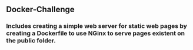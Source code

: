 ## Docker-Challenge

### Includes creating a simple web server for static web pages by creating a Dockerfile to use NGinx to serve pages existent on the public folder.
